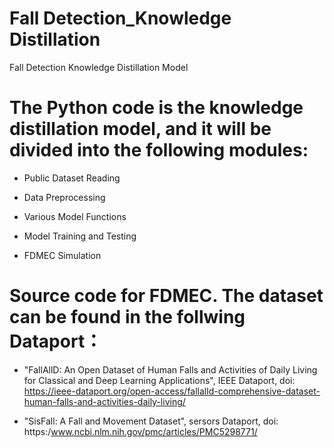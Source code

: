 # Fall Detection_Knowledge Distillation
Fall Detection Knowledge Distillation Model
#  The Python code is the knowledge distillation model, and it will be divided into the following modules:

  * Public Dataset Reading

  * Data Preprocessing

  * Various Model Functions

  * Model Training and Testing

  * FDMEC Simulation


#  Source code for FDMEC. The dataset can be found in the follwing Dataport：
 * "FallAllD: An Open Dataset of Human Falls and Activities of Daily Living for Classical and Deep Learning Applications", IEEE Dataport, doi: https://ieee-dataport.org/open-access/fallalld-comprehensive-dataset-human-falls-and-activities-daily-living/

 * "SisFall: A Fall and Movement Dataset", sersors Dataport, doi: https:/www.ncbi.nlm.nih.gov/pmc/articles/PMC5298771/
